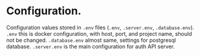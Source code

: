 # Configuration.

Configuration values stored in `.env` files (`.env`, `.server.env`, `.database.env`). `.env` this is docker configuration, with host, port, and project name, should not be changed.
`.database.env` almost same, settings for postgresql database. `.server.env` is the main configuration for auth API server.
